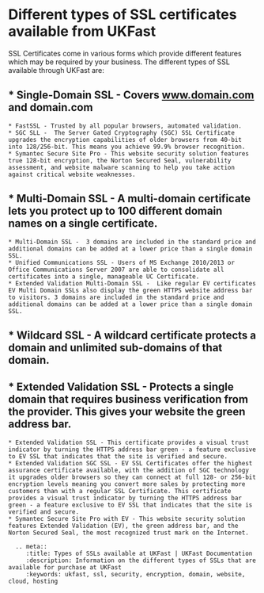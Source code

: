 # Different types of SSL certificates available from UKFast

SSL Certificates come in various forms which provide different features which may be required by your business. The different types of SSL available through UKFast are:

## * Single-Domain SSL - Covers www.domain.com and domain.com
    * FastSSL - Trusted by all popular browsers, automated validation.
    * SGC SLL -  The Server Gated Cryptography (SGC) SSL Certificate upgrades the encryption capabilities of older browsers from 40-bit into 128/256-bit. This means you achieve 99.9% browser recognition.
    * Symantec Secure Site Pro - This website security solution features true 128-bit encryption, the Norton Secured Seal, vulnerability assessment, and website malware scanning to help you take action against critical website weaknesses.


## * Multi-Domain SSL - A multi-domain certificate lets you protect up to 100 different domain names on a single certificate.
    * Multi-Domain SSL -  3 domains are included in the standard price and additional domains can be added at a lower price than a single domain SSL.
    * Unified Communications SSL - Users of MS Exchange 2010/2013 or Office Communications Server 2007 are able to consolidate all certificates into a single, manageable UC Certificate.
    * Extended Validation Multi-Domain SSL -  Like regular EV certificates EV Multi Domain SSLs also display the green HTTPS website address bar to visitors. 3 domains are included in the standard price and additional domains can be added at a lower price than a single domain SSL.


## * Wildcard SSL - A wildcard certificate protects a domain and unlimited sub-domains of that domain.


## * Extended Validation SSL - Protects a single domain that requires business verification from the provider. This gives your website the green address bar.
    * Extended Validation SSL - This certificate provides a visual trust indicator by turning the HTTPS address bar green - a feature exclusive to EV SSL that indicates that the site is verified and secure.
    * Extended Validation SGC SSL - EV SSL Certificates offer the highest assurance certificate available, with the addition of SGC technology it upgrades older browsers so they can connect at full 128- or 256-bit encryption levels meaning you convert more sales by protecting more customers than with a regular SSL Certificate. This certificate provides a visual trust indicator by turning the HTTPS address bar green - a feature exclusive to EV SSL that indicates that the site is verified and secure.
    * Symantec Secure Site Pro with EV - This website security solution features Extended Validation (EV), the green address bar, and the Norton Secured Seal, the most recognized trust mark on the Internet.

```eval_rst
  .. meta::
     :title: Types of SSLs available at UKFast | UKFast Documentation
     :description: Information on the different types of SSLs that are available for purchase at UKFast
     :keywords: ukfast, ssl, security, encryption, domain, website, cloud, hosting
